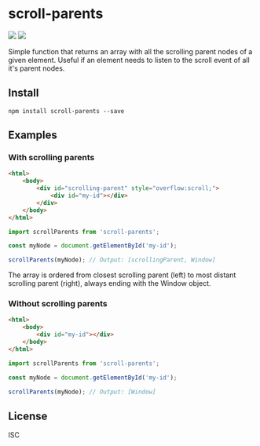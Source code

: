 # scroll-parents

<img src="https://img.shields.io/npm/v/scroll-parents" /> <img src="https://img.shields.io/travis/Lillebo/scroll-parents" />

Simple function that returns an array with all the scrolling parent nodes of a given element. Useful if an element needs to listen to the scroll event of all it's parent nodes.

## Install

```shell
npm install scroll-parents --save
```

## Examples 

### With scrolling parents

```html
<html>
    <body>
        <div id="scrolling-parent" style="overflow:scroll;">
            <div id="my-id"></div>
        </div>
    </body>
</html>
```

```js
import scrollParents from 'scroll-parents';

const myNode = document.getElementById('my-id');

scrollParents(myNode); // Output: [scrollingParent, Window]
````

The array is ordered from closest scrolling parent (left) to most distant scrolling parent (right), always ending with the Window object.

### Without scrolling parents

```html
<html>
    <body>
        <div id="my-id"></div>
    </body>
</html>
```

```js
import scrollParents from 'scroll-parents';

const myNode = document.getElementById('my-id');

scrollParents(myNode); // Output: [Window]
````

## License

ISC
